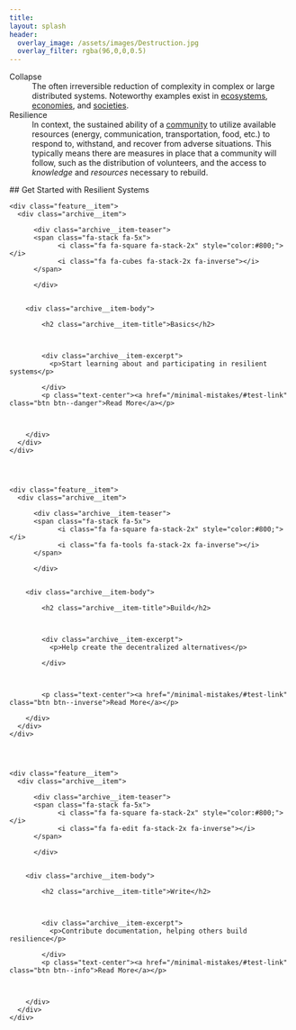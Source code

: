 ```yaml
---
title:
layout: splash
header:
  overlay_image: /assets/images/Destruction.jpg
  overlay_filter: rgba(96,0,0,0.5)
---
```

<dl>

<dt id="Collapse">Collapse</dt>
<dd>The often irreversible reduction of complexity in complex or large distributed systems.  Noteworthy examples exist in <a href="https://en.wikipedia.org/wiki/Ecosystem_collapse">ecosystems</a>, <a href="https://en.wikipedia.org/wiki/Economic_collapse">economies</a>, and <a href="https://en.wikipedia.org/wiki/Societal_collapse">societies</a>.</dd>

<dt id="Resilience">Resilience</dt>
<dd>In context, the sustained ability of a <a href="https://en.wikipedia.org/wiki/Community_resilience">community</a> to utilize available resources (energy, communication, transportation, food, etc.) to respond to, withstand, and recover from adverse situations. This typically means there are measures in place that a community will follow, such as the distribution of volunteers, and the access to <em>knowledge</em> and <em>resources</em> necessary to rebuild.</dd>

</dl>
## Get Started with Resilient Systems
<div class="feature__wrapper">





    <div class="feature__item">
      <div class="archive__item">

          <div class="archive__item-teaser">
          <span class="fa-stack fa-5x">
                <i class="fa fa-square fa-stack-2x" style="color:#800;"></i>
                <i class="fa fa-cubes fa-stack-2x fa-inverse"></i>
          </span>

          </div>


        <div class="archive__item-body">

            <h2 class="archive__item-title">Basics</h2>



            <div class="archive__item-excerpt">
              <p>Start learning about and participating in resilient systems</p>

            </div>
            <p class="text-center"><a href="/minimal-mistakes/#test-link" class="btn btn--danger">Read More</a></p>



        </div>
      </div>
    </div>




    <div class="feature__item">
      <div class="archive__item">

          <div class="archive__item-teaser">
          <span class="fa-stack fa-5x">
                <i class="fa fa-square fa-stack-2x" style="color:#800;"></i>
                <i class="fa fa-tools fa-stack-2x fa-inverse"></i>
          </span>

          </div>


        <div class="archive__item-body">

            <h2 class="archive__item-title">Build</h2>



            <div class="archive__item-excerpt">
              <p>Help create the decentralized alternatives</p>

            </div>



            <p class="text-center"><a href="/minimal-mistakes/#test-link" class="btn btn--inverse">Read More</a></p>

        </div>
      </div>
    </div>




    <div class="feature__item">
      <div class="archive__item">

          <div class="archive__item-teaser">
          <span class="fa-stack fa-5x">
                <i class="fa fa-square fa-stack-2x" style="color:#800;"></i>
                <i class="fa fa-edit fa-stack-2x fa-inverse"></i>
          </span>

          </div>


        <div class="archive__item-body">

            <h2 class="archive__item-title">Write</h2>



            <div class="archive__item-excerpt">
              <p>Contribute documentation, helping others build resilience</p>

            </div>
            <p class="text-center"><a href="/minimal-mistakes/#test-link" class="btn btn--info">Read More</a></p>



        </div>
      </div>
    </div>


</div>

